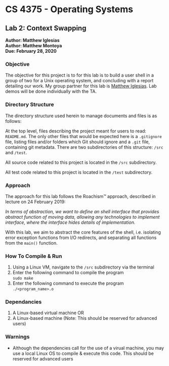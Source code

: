 # CS 4375 - Operating Systems

## Lab 2: Context Swapping

**Author: Matthew Iglesias**</br>
**Author: Matthew Montoya**</br>
**Due: February 28, 2020**

### Objective

The objective for this project is to for this lab is to build a user shell in a group of two for a Unix operating system, and concluding with a report detailing our work. My group partner for this lab is [Matthew Iglesias](https://github.com/miglesias4). Lab demos will be done individually with the TA.

### Directory Structure

The directory structure used herein to manage documents and files is as follows:

At the top level, files describing the project meant for users to read: ```README.md```. The only other files that would be expected here is a ```.gitignore``` file, listing files and/or folders which Git should ignore and a ```.git``` file, containing git metadata. There are two subdirectories of this structure: ```/src``` and ```/test```.

All source code related to this project is located in the ```/src``` subdirectory.

All test code related to this project is located in the ```/test``` subdirectory.

### Approach

The approach for this lab follows the Roachism™ approach, described in lecture on 24 February 2019:

_In terms of abstraction, we want to define an shell interface that provides abstract function of moving data, allowing any technologies to implement interface, where the interface hides details of implementation._

With this lab, we aim to abstract the core features of the shell, i.e. isolating error exception functions from I/O redirects, and separating all functions from the ```main()``` function.

### How To Compile & Run

1. Using a Linux VM, navigate to the ```/src``` subdirectory via the terminal
2. Enter the following command to compile the program</br>
  ```sudo make```</br>
3. Enter the following command to execute the program</br>
  ```./<program_name>.o```

### Dependancies

1. A Linux-based virtual machine OR
2. A Linux-based machine (Note: This should be reserved for advanced users)

### Warnings

* Although the dependencies call for the use of a virual machine, you may use a local Linux OS to compile & execute this code. This should be reserved for advanced users
